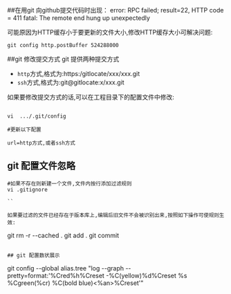 ##在用git 向github提交代码时出现：
    error: RPC failed; result=22, HTTP code = 411
    fatal: The remote end hung up unexpectedly

可能原因为HTTP缓存小于要更新的文件大小,修改HTTP缓存大小可解决问题:

```
git config http.postBuffer 524288000

```

##git 修改提交方式
git 提供两种提交方式

*   `http`方式,格式为:https:/gitlocate/xxx/xxx.git
*   `ssh`方式,格式为:git@gitlocate:x/xxx.git

如果要修改提交方式的话,可以在工程目录下的配置文件中修改:

```

vi  .../.git/config

#更新以下配置

url=http方式,或者ssh方式

```

## git 配置文件忽略

```
#如果不存在则新建一个文件,文件内按行添加过滤规则
vi .gitignore

``

如果要过滤的文件已经存在于版本库上,编辑后旧文件不会被识别出来,按照如下操作可使规则生效:

```
git rm -r --cached .
git add .
git commit
```

## git 配置数状展示

```
git config --global alias.tree "log --graph --pretty=format:'%Cred%h%Creset -%C(yellow)%d%Creset %s %Cgreen(%cr) %C(bold blue)<%an>%Creset'"

```
